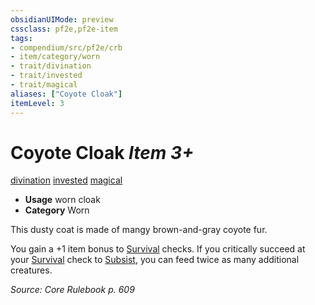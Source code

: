 ```yaml
---
obsidianUIMode: preview
cssclass: pf2e,pf2e-item
tags:
- compendium/src/pf2e/crb
- item/category/worn
- trait/divination
- trait/invested
- trait/magical
aliases: ["Coyote Cloak"]
itemLevel: 3
---
```

# Coyote Cloak *Item 3+*  
[divination](../../../rules/traits/divination.md)  [invested](../../../rules/traits/invested.md)  [magical](../../../rules/traits/magical.md)  

- **Usage** worn cloak
- **Category** Worn

This dusty coat is made of mangy brown-and-gray coyote fur.

You gain a +1 item bonus to [Survival](../../skills.md#Survival) checks. If you critically succeed at your [Survival](../../skills.md#Survival) check to [Subsist](../../../rules/actions/subsist.md), you can feed twice as many additional creatures.

*Source: Core Rulebook p. 609*